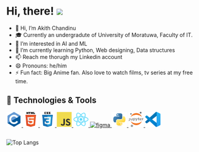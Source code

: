# Hi, there! <img src='https://raw.githubusercontent.com/MartinHeinz/MartinHeinz/master/wave.gif' height= 30px>
- 👋 Hi, I’m Akith Chandinu
- 🎓 Currently an undergradute of University of Moratuwa, Faculty of IT.
- 👀 I’m interested in AI and ML
- 🌱 I’m currently learning Python, Web designing, Data structures
- 📫 Reach me thorugh my Linkedin account
- 😄 Pronouns: he/him
- ⚡ Fun fact: Big Anime fan. Also love to watch films, tv series at my free time.

<!---
Akith-002/Akith-002 is a ✨ special ✨ repository because its `README.md` (this file) appears on your GitHub profile.
You can click the Preview link to take a look at your changes.
--->

## 🔧 Technologies & Tools
<p align="left">
  <a href="https://devdocs.io/c/" target="_blank"> <img src="https://raw.githubusercontent.com/devicons/devicon/master/icons/c/c-original.svg" alt="html5" width="40" height="40"/> </a>
  <a href="https://www.w3.org/html/" target="_blank"> <img src="https://raw.githubusercontent.com/devicons/devicon/master/icons/html5/html5-original-wordmark.svg" alt="html5" width="40" height="40"/> </a> 
  <a href="https://www.w3schools.com/css/" target="_blank"> <img src="https://raw.githubusercontent.com/devicons/devicon/master/icons/css3/css3-original-wordmark.svg" alt="css3" width="40" height="40"/> </a>
  <a href="https://developer.mozilla.org/en-US/docs/Web/JavaScript" target="_blank"> <img src="https://raw.githubusercontent.com/devicons/devicon/master/icons/javascript/javascript-original.svg" alt="javascript" width="40" height="40"/> </a>
  <a href="https://react.dev/" target="_blank"> <img src="https://raw.githubusercontent.com/devicons/devicon/master/icons/react/react-original.svg" alt="css3" width="40" height="40"/> </a>
  <a href="https://www.figma.com/" target="_blank"> <img src="https://www.vectorlogo.zone/logos/figma/figma-icon.svg" alt="figma" width="40" height="40"/> </a>
  <a href="https://www.python.org" target="_blank"> <img src="https://raw.githubusercontent.com/devicons/devicon/master/icons/python/python-original.svg" alt="python" width="40" height="40"/> </a>
  <a href="https://jupyter.org/" target="_blank"> <img src="https://raw.githubusercontent.com/devicons/devicon/master/icons/jupyter/jupyter-original-wordmark.svg" alt="jupyter" width="40" height="40"/> </a> 
  <a href="https://code.visualstudio.com/" target="_blank"> <img src="https://raw.githubusercontent.com/devicons/devicon/master/icons/vscode/vscode-original.svg" alt="vscode" width="40" height="40"/> </a>
</p>

##

<!--![Akith's GitHub stats](https://github-readme-stats.vercel.app/api?username=Akith-002&show_icons=true&theme=prussian&hide_border=true)--> 
<!--use this later-->

![Top Langs](https://github-readme-stats.vercel.app/api/top-langs/?username=Akith-002&layout=compact&theme=prussian&hide_border=true)

